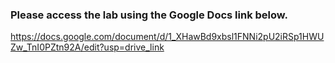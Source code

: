 ### Please access the lab using the Google Docs link below.
https://docs.google.com/document/d/1_XHawBd9xbsl1FNNi2pU2iRSp1HWUZw_TnI0PZtn92A/edit?usp=drive_link
